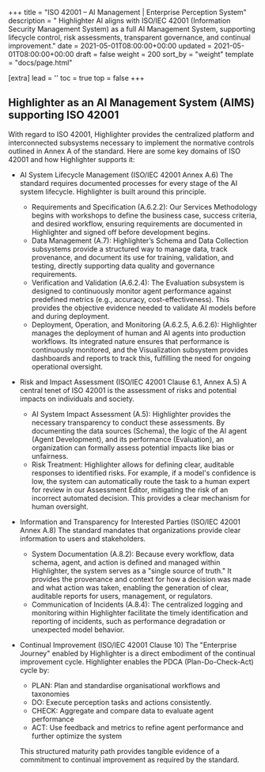 +++
title = "ISO 42001 – AI Management | Enterprise Perception System"
description = " Highlighter AI aligns with ISO/IEC 42001 (Information Security Management System) as a full AI Management System, supporting lifecycle control, risk assessments, transparent governance, and continual improvement."
date = 2021-05-01T08:00:00+00:00
updated = 2021-05-01T08:00:00+00:00
draft = false
weight = 200
sort_by = "weight"
template = "docs/page.html"

[extra]
lead = ''
toc = true
top = false
+++

## Highlighter as an AI Management System (AIMS) supporting ISO 42001
With regard to ISO 42001, Highlighter provides the centralized platform and interconnected subsystems necessary to implement the normative controls outlined in Annex A of the standard.
Here are some key domains of ISO 42001 and how Highlighter supports it:

- AI System Lifecycle Management (ISO/IEC 42001 Annex A.6)
The standard requires documented processes for every stage of the AI system lifecycle. Highlighter is built around this principle.
    - Requirements and Specification (A.6.2.2): Our Services Methodology begins with workshops to define the business case, success criteria, and desired workflow, ensuring requirements are documented in Highlighter and signed off before development begins.
    - Data Management (A.7): Highlighter’s Schema and Data Collection subsystems provide a structured way to manage data, track provenance, and document its use for training, validation, and testing, directly supporting data quality and governance requirements.
    - Verification and Validation (A.6.2.4): The Evaluation subsystem is designed to continuously monitor agent performance against predefined metrics (e.g., accuracy, cost-effectiveness). This provides the objective evidence needed to validate AI models before and during deployment.
    - Deployment, Operation, and Monitoring (A.6.2.5, A.6.2.6): Highlighter manages the deployment of human and AI agents into production workflows. Its integrated nature ensures that performance is continuously monitored, and the Visualization subsystem provides dashboards and reports to track this, fulfilling the need for ongoing operational oversight.

- Risk and Impact Assessment (ISO/IEC 42001 Clause 6.1, Annex A.5)
A central tenet of ISO 42001 is the assessment of risks and potential impacts on individuals and society.
    - AI System Impact Assessment (A.5): Highlighter provides the necessary transparency to conduct these assessments. By documenting the data sources (Schema), the logic of the AI agent (Agent Development), and its performance (Evaluation), an organization can formally assess potential impacts like bias or unfairness.
    - Risk Treatment: Highlighter allows for defining clear, auditable responses to identified risks. For example, if a model's confidence is low, the system can automatically route the task to a human expert for review in our Assessment Editor, mitigating the risk of an incorrect automated decision. This provides a clear mechanism for human oversight.

- Information and Transparency for Interested Parties (ISO/IEC 42001 Annex A.8)
The standard mandates that organizations provide clear information to users and stakeholders.
    - System Documentation (A.8.2): Because every workflow, data schema, agent, and action is defined and managed within Highlighter, the system serves as a "single source of truth." It provides the provenance and context for how a decision was made and what action was taken, enabling the generation of clear, auditable reports for users, management, or regulators.
    - Communication of Incidents (A.8.4): The centralized logging and monitoring within Highlighter facilitate the timely identification and reporting of incidents, such as performance degradation or unexpected model behavior.

- Continual Improvement (ISO/IEC 42001 Clause 10)
The "Enterprise Journey" enabled by Highlighter is a direct embodiment of the continual improvement cycle. Highlighter enables the PDCA (Plan-Do-Check-Act) cycle by:
    * PLAN: Plan and standardise organisational workflows and taxonomies
    * DO: Execute perception tasks and actions consistently.
    * CHECK: Aggregate and compare data to evaluate agent performance
    * ACT: Use feedback and metrics to refine agent performance and further optimize the system

    This structured maturity path provides tangible evidence of a commitment to continual improvement as required by the standard.



